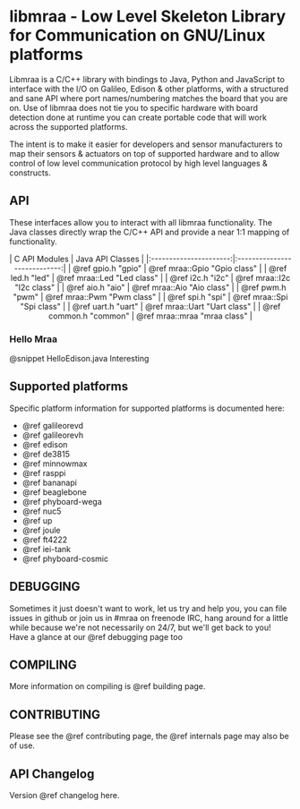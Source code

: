 libmraa - Low Level Skeleton Library for Communication on GNU/Linux platforms
==============

Libmraa is a C/C++ library with bindings to Java, Python and JavaScript to
interface with the I/O on Galileo, Edison & other platforms, with a structured
and sane API where port names/numbering matches the board that you are on. Use
of libmraa does not tie you to specific hardware with board detection done at
runtime you can create portable code that will work across the supported
platforms.

The intent is to make it easier for developers and sensor manufacturers to map
their sensors & actuators on top of supported hardware and to allow control of
low level communication protocol by high level languages & constructs.

## API

These interfaces allow you to interact with all libmraa functionality. The
Java classes directly wrap the C/C++ API and provide a near 1:1 mapping of
functionality.

<center>
| C API Modules          | Java API Classes             |
|:----------------------:|:----------------------------:|
| @ref gpio.h "gpio"     | @ref mraa::Gpio "Gpio class" |
| @ref led.h "led"       | @ref mraa::Led "Led class"   |
| @ref i2c.h "i2c"       | @ref mraa::I2c "I2c class"   |
| @ref aio.h "aio"       | @ref mraa::Aio "Aio class"   |
| @ref pwm.h "pwm"       | @ref mraa::Pwm "Pwm class"   |
| @ref spi.h "spi"       | @ref mraa::Spi "Spi class"   |
| @ref uart.h "uart"     | @ref mraa::Uart "Uart class" |
| @ref common.h "common" | @ref mraa::mraa "mraa class" |
</center>

### Hello Mraa
@snippet HelloEdison.java Interesting

## Supported platforms

Specific platform information for supported platforms is documented here:

- @ref galileorevd
- @ref galileorevh
- @ref edison
- @ref de3815
- @ref minnowmax
- @ref rasppi
- @ref bananapi
- @ref beaglebone
- @ref phyboard-wega
- @ref nuc5
- @ref up
- @ref joule
- @ref ft4222
- @ref iei-tank
- @ref phyboard-cosmic

## DEBUGGING

Sometimes it just doesn't want to work, let us try and help you, you can file
issues in github or join us in #mraa on freenode IRC, hang around for a little
while because we're not necessarily on 24/7, but we'll get back to you! Have a
glance at our @ref debugging page too

## COMPILING

More information on compiling is @ref building page.

## CONTRIBUTING

Please see the @ref contributing page, the @ref internals page may also be of
use.

## API Changelog

Version @ref changelog here.
